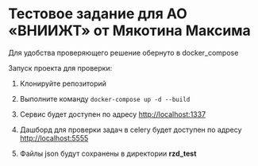 # Тестовое задание для АО «ВНИИЖТ» от Мякотина Максима
Для удобства проверяющего решение обернуто в docker_compose

Запуск проекта для проверки:

1) Клонируйте репозиторий

2) Выполните команду `docker-compose up -d --build`

3) Сервис будет доступен по адресу [http://localhost:1337](http://localhost:1337)

4) Дашборд для проверки задач в celery будет доступен по адресу [http://localhost:5555](http://localhost:5555)

5) Файлы json будут сохранены в директории **rzd_test**
